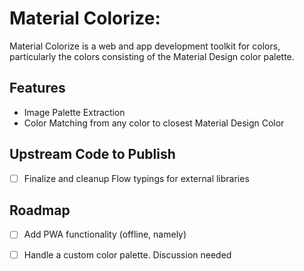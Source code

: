 # Material Colorize:
Material Colorize is a web and app development toolkit for colors, particularly the colors consisting of the Material Design color palette.

## Features
- Image Palette Extraction
- Color Matching from any color to closest Material Design Color

## Upstream Code to Publish
 - [ ] Finalize and cleanup Flow typings for external libraries

## Roadmap
- [ ] Add PWA functionality (offline, namely)
- [ ] Handle a custom color palette. Discussion needed

